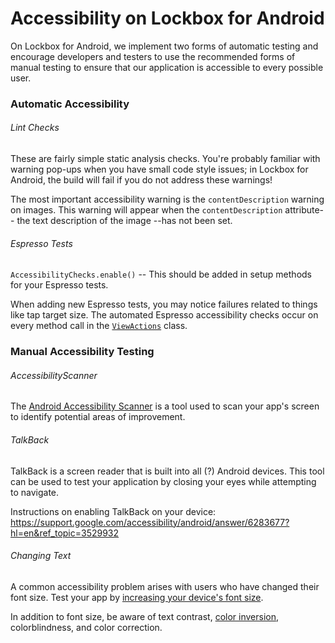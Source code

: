 # Accessibility on Lockbox for Android

On Lockbox for Android, we implement two forms of automatic testing and
encourage developers and testers to use the recommended forms of manual testing
to ensure that our application is accessible to every possible user.

### Automatic Accessibility

###### Lint Checks

These are fairly simple static analysis checks. You're probably familiar with warning pop-ups when you have small code style issues; in Lockbox for Android, the build will fail if you do not address these warnings!

The most important accessibility warning is the `contentDescription` warning on images. This warning will appear when the `contentDescription` attribute-- the text description of the image --has not been set.

###### Espresso Tests

`AccessibilityChecks.enable()` -- This should be added in setup methods for your Espresso tests.

When adding new Espresso tests, you may notice failures related to things like
tap target size. The automated Espresso accessibility checks occur on every
method call in the [`ViewActions`](https://developer.android.com/reference/android/support/test/espresso/action/ViewActions) class.

### Manual Accessibility Testing

###### AccessibilityScanner

The [Android Accessibility Scanner](https://support.google.com/accessibility/android/answer/6376570?hl=en) is a tool used to scan your app's screen to identify potential areas of improvement.

###### TalkBack

TalkBack is a screen reader that is built into all (?) Android devices. This tool can be used to test your application by closing your eyes while attempting to navigate.

Instructions on enabling TalkBack on your device: https://support.google.com/accessibility/android/answer/6283677?hl=en&ref_topic=3529932

###### Changing Text

A common accessibility problem arises with users who have changed their font size. Test your app by [increasing your device's font size](https://support.google.com/accessibility/android/answer/6006972?hl=en&ref_topic=9079043).

In addition to font size, be aware of text contrast, [color inversion](https://support.google.com/accessibility/android/answer/6151800?hl=en&ref_topic=9079043), colorblindness, and color correction.
